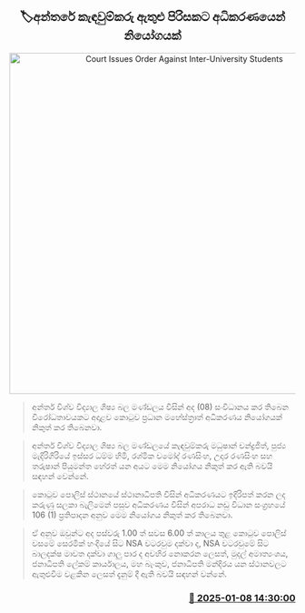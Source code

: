 <p align='center'><b><h2 align='center' title='Court Issues Order Against Inter-University Students' Federation Convener and Others'>🏷අන්තරේ කැඳවුම්කරු ඇතුළු පිරිසකට අධිකරණයෙන් නියෝගයක්</h2></b></p>
<p align='center'><img src='https://helakuru.sgp1.cdn.digitaloceanspaces.com/esana/images/lib/court-gg.jpg' width='600' alt='Court Issues Order Against Inter-University Students' Federation Convener and Others'></p>

> අන්තර් විශ්ව විද්‍යාල ශිෂ්‍ය බල මණ්ඩලය විසින් අද (08) සංවිධානය කර තිබෙන විරෝධතාවයකට අදාළව කොටුව ප්‍රධාන මහේස්ත්‍රාත් අධිකරණය නියෝගයක් නිකුත් කර තිබෙනවා.

> අන්තර් විශ්ව විද්‍යාල ශිෂ්‍ය බල මණ්ඩලයේ කැඳවුම්කරු මධුෂාන් චන්ද්‍රජිත්, පුජ්‍ය මැදිරිගිරියේ ඉස්සර ධම්ම හිමි, රශ්මික චමෝද් රණසිංහ, උදාර රණසිංහ සහ තරුෂාන් පියුමන්ත හේරත් යන අයට මෙම නියෝගය නිකුත් කර ඇති බවයි සඳහන් වෙන්නේ.

> කොටුව පොලිස් ස්ථානයේ ස්ථානාධිපති විසින් අධිකරණයට ඉදිරිපත් කරන ලද කරුණු සලකා බැලිමෙන් පසුව අධිකරණය විසින් අපරාධ නඩු විධාන සංග්‍රහයේ 106 (1) ප්‍රතිපාදන අනුව මෙම නියෝගය නිකුත් කර තිබෙනවා.

> ඒ අනුව ඔවුන්ට අද පස්වරු 1.00 ත් සවස 6.00 ත් කාලය තුළ කොටුව පොලිස් වසමේ සෙරමික් හංදියේ සිට NSA වටරවුම දක්වා ද, NSA වටරවුමේ සිට බාලදක්ෂ මාවත දක්වා ගාලු පාර ද අවහිර නොකරන ලෙසත්, මුදල් අමාත්‍යංශය, ජනාධිපති ලේකම් කාර්යාලය, මහ බැංකුව, ජනාධිපති මන්දිරය යන ස්ථානවලට ඇතුළුවිම වළකින ලෙසත් දැනුම් දී ඇති බවයි සඳහන් වන්නේ.



<h3 align='right'><a href='https://www.helakuru.lk/esana/p/106430/'>📅 2025-01-08 14:30:00</a></h3>
